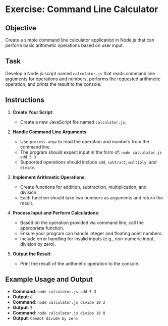 # Exercise: Command Line Calculator

## Objective
Create a simple command line calculator application in Node.js that can perform basic arithmetic operations based on user input.

## Task
Develop a Node.js script named `calculator.js` that reads command line arguments for operations and numbers, performs the requested arithmetic operation, and prints the result to the console.

## Instructions
1. **Create Your Script**:
   - Create a new JavaScript file named `calculator.js`.
   
2. **Handle Command Line Arguments**:
   - Use `process.argv` to read the operation and numbers from the command line.
   - The program should expect input in the form of: `node calculator.js add 5 3`
   - Supported operations should include `add`, `subtract`, `multiply`, and `divide`.

3. **Implement Arithmetic Operations**:
   - Create functions for addition, subtraction, multiplication, and division.
   - Each function should take two numbers as arguments and return the result.

4. **Process Input and Perform Calculations**:
   - Based on the operation provided via command line, call the appropriate function.
   - Ensure your program can handle integer and floating point numbers.
   - Include error handling for invalid inputs (e.g., non-numeric input, division by zero).

5. **Output the Result**:
   - Print the result of the arithmetic operation to the console.

## Example Usage and Output
- **Command**: `node calculator.js add 5 3`
- **Output**: `8`
- **Command**: `node calculator.js divide 10 2`
- **Output**: `5`
- **Command**: `node calculator.js divide 10 0`
- **Output**: `Cannot divide by zero`
